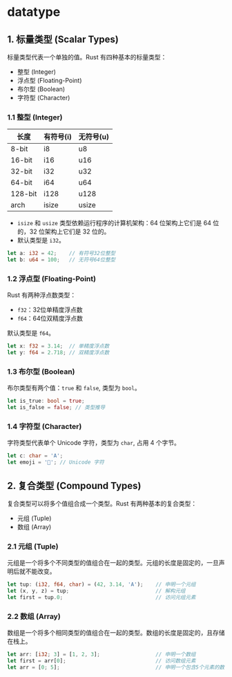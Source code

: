 # datatype

## 1. 标量类型 (Scalar Types)

标量类型代表一个单独的值。Rust 有四种基本的标量类型：

- 整型 (Integer)
- 浮点型 (Floating-Point)
- 布尔型 (Boolean)
- 字符型 (Character)

### 1.1 整型 (Integer)

| 长度    | 有符号(i) | 无符号(u) |
| ------- | --------- | --------- |
| 8-bit   | i8        | u8        |
| 16-bit  | i16       | u16       |
| 32-bit  | i32       | u32       |
| 64-bit  | i64       | u64       |
| 128-bit | i128      | u128      |
| arch    | isize     | usize     |

- `isize` 和 `usize` 类型依赖运行程序的计算机架构：64 位架构上它们是 64 位的，32 位架构上它们是 32 位的。
- 默认类型是 `i32`。

```rust
let a: i32 = 42;    // 有符号32位整型
let b: u64 = 100;   // 无符号64位整型
```

### 1.2 浮点型 (Floating-Point)

Rust 有两种浮点数类型：

- `f32`：32位单精度浮点数
- `f64`：64位双精度浮点数

默认类型是 `f64`。

```rust
let x: f32 = 3.14;  // 单精度浮点数
let y: f64 = 2.718; // 双精度浮点数
```

### 1.3 布尔型 (Boolean)

布尔类型有两个值：`true` 和 `false`, 类型为 `bool`。

```rust
let is_true: bool = true;
let is_false = false; // 类型推导
```

### 1.4 字符型 (Character)

字符类型代表单个 Unicode 字符，类型为 `char`, 占用 4 个字节。

```rust
let c: char = 'A';
let emoji = '🦀'; // Unicode 字符
```

## 2. 复合类型 (Compound Types)

复合类型可以将多个值组合成一个类型。Rust 有两种基本的复合类型：

- 元组 (Tuple)
- 数组 (Array)

### 2.1 元组 (Tuple)

元组是一个将多个不同类型的值组合在一起的类型。元组的长度是固定的，一旦声明后就不能改变。

```rust
let tup: (i32, f64, char) = (42, 3.14, 'A');    // 申明一个元组
let (x, y, z) = tup;                            // 解构元组
let first = tup.0;                              // 访问元组元素
```

### 2.2 数组 (Array)

数组是一个将多个相同类型的值组合在一起的类型。数组的长度是固定的，且存储在栈上。

```rust
let arr: [i32; 3] = [1, 2, 3];                  // 申明一个数组
let first = arr[0];                             // 访问数组元素
let arr = [0; 5];                               // 申明一个包含5个元素的数组，每个元素的值为0
```

